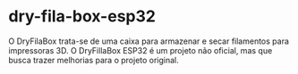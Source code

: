 # dry-fila-box-esp32
O DryFilaBox trata-se de uma caixa para armazenar e secar filamentos para impressoras 3D. O DryFillaBox ESP32 é um projeto não oficial,  mas que busca trazer melhorias para o projeto original. 
